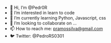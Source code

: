 - 👋 Hi, I’m @Pedr0R
- 👀 I’m interested in learn to code
- 🌱 I’m currently learning Python, Javascript, css
- 💞️ I’m looking to collaborate on ...
- 📫 How to reach me: pramossilva@gmail.com
- 🐦 Twitter: @PedroRS0301

<!---
Pedr0R/Pedr0R is a ✨ special ✨ repository because its `README.md` (this file) appears on your GitHub profile.
You can click the Preview link to take a look at your changes.
--->
